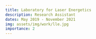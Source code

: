 ```yaml
---
title: Laboratory for Laser Energetics
description: Research Assistant
dates: May 2019 - November 2021
img: assets/img/work/lle.jpg
importance: 2
---
```

